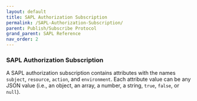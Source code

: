 ```yaml
---
layout: default
title: SAPL Authorization Subscription
permalink: /SAPL-Authorization-Subscription/
parent: Publish/Subscribe Protocol
grand_parent: SAPL Reference
nav_order: 2
---
```


### SAPL Authorization Subscription

A SAPL authorization subscription contains attributes with the names `subject`, `resource`, `action`, and `environment`. Each attribute value can be any JSON value (i.e., an object, an array, a number, a string, `true`, `false`, or `null`).